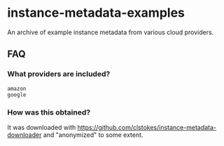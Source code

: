 # instance-metadata-examples

An archive of example instance metadata from various cloud providers.

## FAQ

### What providers are included?

```
amazon
google
```

### How was this obtained?

It was downloaded with https://github.com/clstokes/instance-metadata-downloader
and "anonymized" to some extent.
